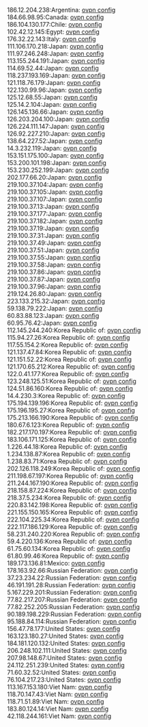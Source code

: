 186.12.204.238:Argentina: [ovpn config](vpn/186_12_204_238.ovpn)  
184.66.98.95:Canada: [ovpn config](vpn/184_66_98_95.ovpn)  
186.104.130.177:Chile: [ovpn config](vpn/186_104_130_177.ovpn)  
102.42.12.145:Egypt: [ovpn config](vpn/102_42_12_145.ovpn)  
176.32.22.143:Italy: [ovpn config](vpn/176_32_22_143.ovpn)  
111.106.170.218:Japan: [ovpn config](vpn/111_106_170_218.ovpn)  
111.97.246.248:Japan: [ovpn config](vpn/111_97_246_248.ovpn)  
113.155.244.191:Japan: [ovpn config](vpn/113_155_244_191.ovpn)  
114.69.52.44:Japan: [ovpn config](vpn/114_69_52_44.ovpn)  
118.237.193.169:Japan: [ovpn config](vpn/118_237_193_169.ovpn)  
121.118.76.179:Japan: [ovpn config](vpn/121_118_76_179.ovpn)  
122.130.99.96:Japan: [ovpn config](vpn/122_130_99_96.ovpn)  
125.12.68.55:Japan: [ovpn config](vpn/125_12_68_55.ovpn)  
125.14.2.104:Japan: [ovpn config](vpn/125_14_2_104.ovpn)  
126.145.136.66:Japan: [ovpn config](vpn/126_145_136_66.ovpn)  
126.203.204.100:Japan: [ovpn config](vpn/126_203_204_100.ovpn)  
126.224.111.147:Japan: [ovpn config](vpn/126_224_111_147.ovpn)  
126.92.227.210:Japan: [ovpn config](vpn/126_92_227_210.ovpn)  
138.64.227.52:Japan: [ovpn config](vpn/138_64_227_52.ovpn)  
14.3.232.119:Japan: [ovpn config](vpn/14_3_232_119.ovpn)  
153.151.175.100:Japan: [ovpn config](vpn/153_151_175_100.ovpn)  
153.200.101.198:Japan: [ovpn config](vpn/153_200_101_198.ovpn)  
153.230.252.199:Japan: [ovpn config](vpn/153_230_252_199.ovpn)  
202.177.66.20:Japan: [ovpn config](vpn/202_177_66_20.ovpn)  
219.100.37.104:Japan: [ovpn config](vpn/219_100_37_104.ovpn)  
219.100.37.105:Japan: [ovpn config](vpn/219_100_37_105.ovpn)  
219.100.37.107:Japan: [ovpn config](vpn/219_100_37_107.ovpn)  
219.100.37.13:Japan: [ovpn config](vpn/219_100_37_13.ovpn)  
219.100.37.177:Japan: [ovpn config](vpn/219_100_37_177.ovpn)  
219.100.37.182:Japan: [ovpn config](vpn/219_100_37_182.ovpn)  
219.100.37.19:Japan: [ovpn config](vpn/219_100_37_19.ovpn)  
219.100.37.31:Japan: [ovpn config](vpn/219_100_37_31.ovpn)  
219.100.37.49:Japan: [ovpn config](vpn/219_100_37_49.ovpn)  
219.100.37.51:Japan: [ovpn config](vpn/219_100_37_51.ovpn)  
219.100.37.55:Japan: [ovpn config](vpn/219_100_37_55.ovpn)  
219.100.37.58:Japan: [ovpn config](vpn/219_100_37_58.ovpn)  
219.100.37.86:Japan: [ovpn config](vpn/219_100_37_86.ovpn)  
219.100.37.87:Japan: [ovpn config](vpn/219_100_37_87.ovpn)  
219.100.37.96:Japan: [ovpn config](vpn/219_100_37_96.ovpn)  
219.124.26.80:Japan: [ovpn config](vpn/219_124_26_80.ovpn)  
223.133.215.32:Japan: [ovpn config](vpn/223_133_215_32.ovpn)  
59.138.79.222:Japan: [ovpn config](vpn/59_138_79_222.ovpn)  
60.83.88.123:Japan: [ovpn config](vpn/60_83_88_123.ovpn)  
60.95.76.42:Japan: [ovpn config](vpn/60_95_76_42.ovpn)  
112.145.244.240:Korea Republic of: [ovpn config](vpn/112_145_244_240.ovpn)  
115.94.27.26:Korea Republic of: [ovpn config](vpn/115_94_27_26.ovpn)  
117.55.154.2:Korea Republic of: [ovpn config](vpn/117_55_154_2.ovpn)  
121.137.47.84:Korea Republic of: [ovpn config](vpn/121_137_47_84.ovpn)  
121.151.52.22:Korea Republic of: [ovpn config](vpn/121_151_52_22.ovpn)  
121.170.65.212:Korea Republic of: [ovpn config](vpn/121_170_65_212.ovpn)  
122.0.41.177:Korea Republic of: [ovpn config](vpn/122_0_41_177.ovpn)  
123.248.125.51:Korea Republic of: [ovpn config](vpn/123_248_125_51.ovpn)  
124.51.86.160:Korea Republic of: [ovpn config](vpn/124_51_86_160.ovpn)  
14.4.230.3:Korea Republic of: [ovpn config](vpn/14_4_230_3.ovpn)  
175.194.139.196:Korea Republic of: [ovpn config](vpn/175_194_139_196.ovpn)  
175.196.195.27:Korea Republic of: [ovpn config](vpn/175_196_195_27.ovpn)  
175.213.166.190:Korea Republic of: [ovpn config](vpn/175_213_166_190.ovpn)  
180.67.6.123:Korea Republic of: [ovpn config](vpn/180_67_6_123.ovpn)  
182.217.170.197:Korea Republic of: [ovpn config](vpn/182_217_170_197.ovpn)  
183.106.171.125:Korea Republic of: [ovpn config](vpn/183_106_171_125.ovpn)  
1.226.44.18:Korea Republic of: [ovpn config](vpn/1_226_44_18.ovpn)  
1.234.138.87:Korea Republic of: [ovpn config](vpn/1_234_138_87.ovpn)  
1.238.83.71:Korea Republic of: [ovpn config](vpn/1_238_83_71.ovpn)  
202.126.118.249:Korea Republic of: [ovpn config](vpn/202_126_118_249.ovpn)  
211.198.67.197:Korea Republic of: [ovpn config](vpn/211_198_67_197.ovpn)  
211.244.167.190:Korea Republic of: [ovpn config](vpn/211_244_167_190.ovpn)  
218.158.87.224:Korea Republic of: [ovpn config](vpn/218_158_87_224.ovpn)  
218.37.5.234:Korea Republic of: [ovpn config](vpn/218_37_5_234.ovpn)  
220.83.142.198:Korea Republic of: [ovpn config](vpn/220_83_142_198.ovpn)  
221.155.150.165:Korea Republic of: [ovpn config](vpn/221_155_150_165.ovpn)  
222.104.225.34:Korea Republic of: [ovpn config](vpn/222_104_225_34.ovpn)  
222.117.186.129:Korea Republic of: [ovpn config](vpn/222_117_186_129.ovpn)  
58.231.240.220:Korea Republic of: [ovpn config](vpn/58_231_240_220.ovpn)  
59.4.220.136:Korea Republic of: [ovpn config](vpn/59_4_220_136.ovpn)  
61.75.60.134:Korea Republic of: [ovpn config](vpn/61_75_60_134.ovpn)  
61.80.99.46:Korea Republic of: [ovpn config](vpn/61_80_99_46.ovpn)  
189.173.136.81:Mexico: [ovpn config](vpn/189_173_136_81.ovpn)  
178.163.92.66:Russian Federation: [ovpn config](vpn/178_163_92_66.ovpn)  
37.23.234.22:Russian Federation: [ovpn config](vpn/37_23_234_22.ovpn)  
46.191.191.28:Russian Federation: [ovpn config](vpn/46_191_191_28.ovpn)  
5.167.229.201:Russian Federation: [ovpn config](vpn/5_167_229_201.ovpn)  
77.82.217.207:Russian Federation: [ovpn config](vpn/77_82_217_207.ovpn)  
77.82.252.205:Russian Federation: [ovpn config](vpn/77_82_252_205.ovpn)  
90.189.198.229:Russian Federation: [ovpn config](vpn/90_189_198_229.ovpn)  
95.188.84.114:Russian Federation: [ovpn config](vpn/95_188_84_114.ovpn)  
156.47.78.177:United States: [ovpn config](vpn/156_47_78_177.ovpn)  
163.123.180.27:United States: [ovpn config](vpn/163_123_180_27.ovpn)  
184.181.120.132:United States: [ovpn config](vpn/184_181_120_132.ovpn)  
206.248.102.111:United States: [ovpn config](vpn/206_248_102_111.ovpn)  
207.98.148.67:United States: [ovpn config](vpn/207_98_148_67.ovpn)  
24.112.251.239:United States: [ovpn config](vpn/24_112_251_239.ovpn)  
71.60.32.52:United States: [ovpn config](vpn/71_60_32_52.ovpn)  
76.104.217.23:United States: [ovpn config](vpn/76_104_217_23.ovpn)  
113.167.153.180:Viet Nam: [ovpn config](vpn/113_167_153_180.ovpn)  
118.70.147.43:Viet Nam: [ovpn config](vpn/118_70_147_43.ovpn)  
118.71.51.89:Viet Nam: [ovpn config](vpn/118_71_51_89.ovpn)  
183.80.124.14:Viet Nam: [ovpn config](vpn/183_80_124_14.ovpn)  
42.118.244.161:Viet Nam: [ovpn config](vpn/42_118_244_161.ovpn)  
